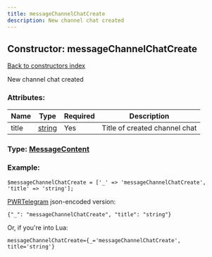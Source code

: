 ```yaml
---
title: messageChannelChatCreate
description: New channel chat created
---
```

## Constructor: messageChannelChatCreate  
[Back to constructors index](index.md)



New channel chat created

### Attributes:

| Name     |    Type       | Required | Description |
|----------|---------------|----------|-------------|
|title|[string](../types/string.md) | Yes|Title of created channel chat|



### Type: [MessageContent](../types/MessageContent.md)


### Example:

```
$messageChannelChatCreate = ['_' => 'messageChannelChatCreate', 'title' => 'string'];
```  

[PWRTelegram](https://pwrtelegram.xyz) json-encoded version:

```
{"_": "messageChannelChatCreate", "title": "string"}
```


Or, if you're into Lua:  


```
messageChannelChatCreate={_='messageChannelChatCreate', title='string'}

```


